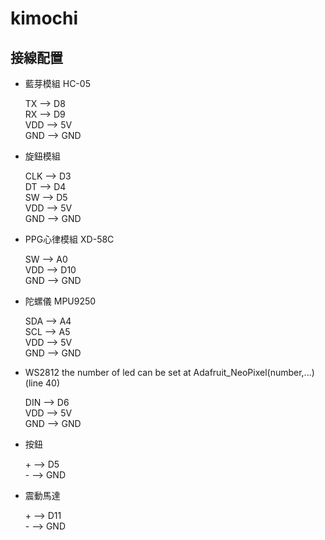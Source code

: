 # kimochi


接線配置
----------------------------------------------------

- 藍芽模組 HC-05

    TX   -->  D8   
    RX   -->  D9  
    VDD  -->  5V  
    GND  -->  GND  


- 旋鈕模組

    CLK  -->  D3  
    DT   -->  D4  
    SW   -->  D5  
    VDD  -->  5V  
    GND  -->  GND    



- PPG心律模組 XD-58C

    SW   -->  A0  
    VDD  -->  D10  
    GND  -->  GND   



- 陀螺儀 MPU9250

    SDA  -->  A4  
    SCL  -->  A5  
    VDD  -->  5V  
    GND  -->  GND  



- WS2812  the number of led can 
  be set at Adafruit_NeoPixel(number,...) (line 40)

    DIN  -->  D6  
    VDD  -->  5V  
    GND  -->  GND   


- 按鈕

    \+     -->  D5  
    \-     -->  GND  

- 震動馬達

    \+     -->  D11  
    \-     -->  GND  

